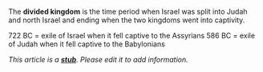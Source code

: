The **divided kingdom** is the time period when Israel was split
into Judah and north Israel and ending when the two kingdoms went
into captivity.

722 BC = exile of Israel when it fell captive to the Assyrians 586
BC = exile of Judah when it fell captive to the Babylonians

*This article is a **[stub](http://www.theopedia.com/Category:Theopedia_stubs "Category:Theopedia stubs")**. Please edit it to add information.*


